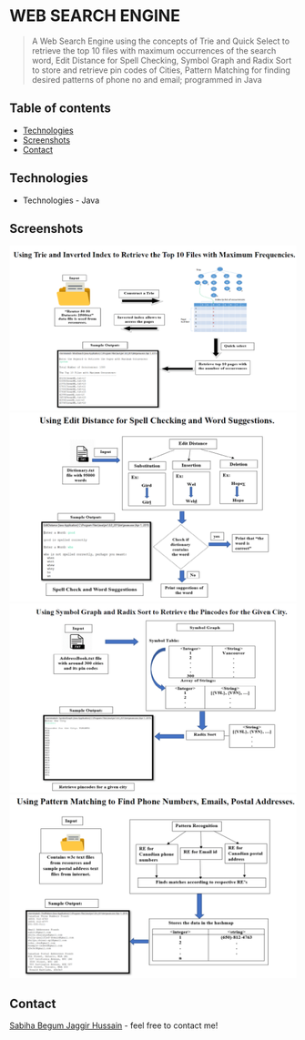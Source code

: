 # WEB SEARCH ENGINE

> A Web Search Engine using the concepts of Trie and Quick Select to retrieve the top 10 files with maximum occurrences of the search word, Edit Distance for Spell Checking, Symbol Graph and Radix Sort to store and retrieve pin codes of Cities, Pattern Matching for finding desired patterns of phone no and email; programmed in Java

## Table of contents
* [Technologies](#technologies)
* [Screenshots](#screenshots)
* [Contact](#contact)

## Technologies
* Technologies - Java

## Screenshots
![Example screenshot](./screenshot/ws1.png) 
![Example screenshot](./screenshot/ws2.png)
![Example screenshot](./screenshot/ws3.png)
![Example screenshot](./screenshot/ws4.png)

## Contact
[Sabiha Begum Jaggir Hussain](https://sabihabegumj.com/) - feel free to contact me!
